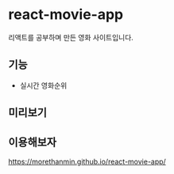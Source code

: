 # react-movie-app
 리액트를 공부하며 만든 영화 사이트입니다.
 
## 기능

+ 실시간 영화순위


## 미리보기



## 이용해보자

https://morethanmin.github.io/react-movie-app/
